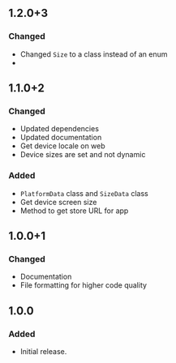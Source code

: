 ## 1.2.0+3

### Changed
* Changed `Size` to a class instead of an enum
* 
## 1.1.0+2

### Changed
* Updated dependencies
* Updated documentation
* Get device locale on web
* Device sizes are set and not dynamic

### Added
* `PlatformData` class and `SizeData` class
* Get device screen size
* Method to get store URL for app

## 1.0.0+1

### Changed
* Documentation
* File formatting for higher code quality

## 1.0.0

### Added
* Initial release.
